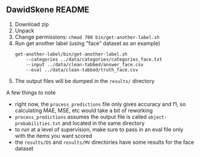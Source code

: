 ## DawidSkene README

1. Download zip 
2. Unpack
3. Change permissions: `chmod 700 bin/get-another-label.sh`
4. Run get another label (using "face" dataset as an example)
    ```
    get-another-label/bin/get-another-label.sh  
        --categories ../data/categories/categories_face.txt 
        --input ../data/clean-tabbed/answer_face.csv  
        --eval ../data/clean-tabbed/truth_face.csv
    ```
5. The output files will be dumped in the `results/` directory

A few things to note
* right now, the `process_predictions` file only gives accuracy and f1, so calculating MAE, MSE, etc would take a bit of reworking
* `process_predictions` assumes the output file is called `object-probabilities.txt` and located in the same directory
* to run at a level of supervision, make sure to pass in an eval file only with the items you want scored
* the `results/DS` and `results/MV` directories have some results for the face dataset